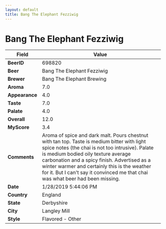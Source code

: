 ```yaml
---
layout: default
title: Bang The Elephant Fezziwig
---
```


# Bang The Elephant Fezziwig

| Field         | Value     |
|---------------|-----------|
| **BeerID** | 698820 |
| **Beer** | Bang The Elephant Fezziwig |
| **Brewer** | Bang The Elephant Brewing |
| **Aroma** | 7.0 |
| **Appearance** | 4.0 |
| **Taste** | 7.0 |
| **Palate** | 4.0 |
| **Overall** | 12.0 |
| **MyScore** | 3.4 |
| **Comments** | Aroma of spice and dark malt. Pours chestnut with tan top. Taste is medium bitter with light spice notes (the chai is not too intrusive). Palate is medium bodied oily texture average carbonation and a spicy finish. Advertised as a winter warmer and certainly this is the weather for it. But I can't say it convinced me that chai was what beer had been missing. |
| **Date** | 1/28/2019 5:44:06 PM |
| **Country** | England |
| **State** | Derbyshire |
| **City** | Langley Mill |
| **Style** | Flavored - Other |
